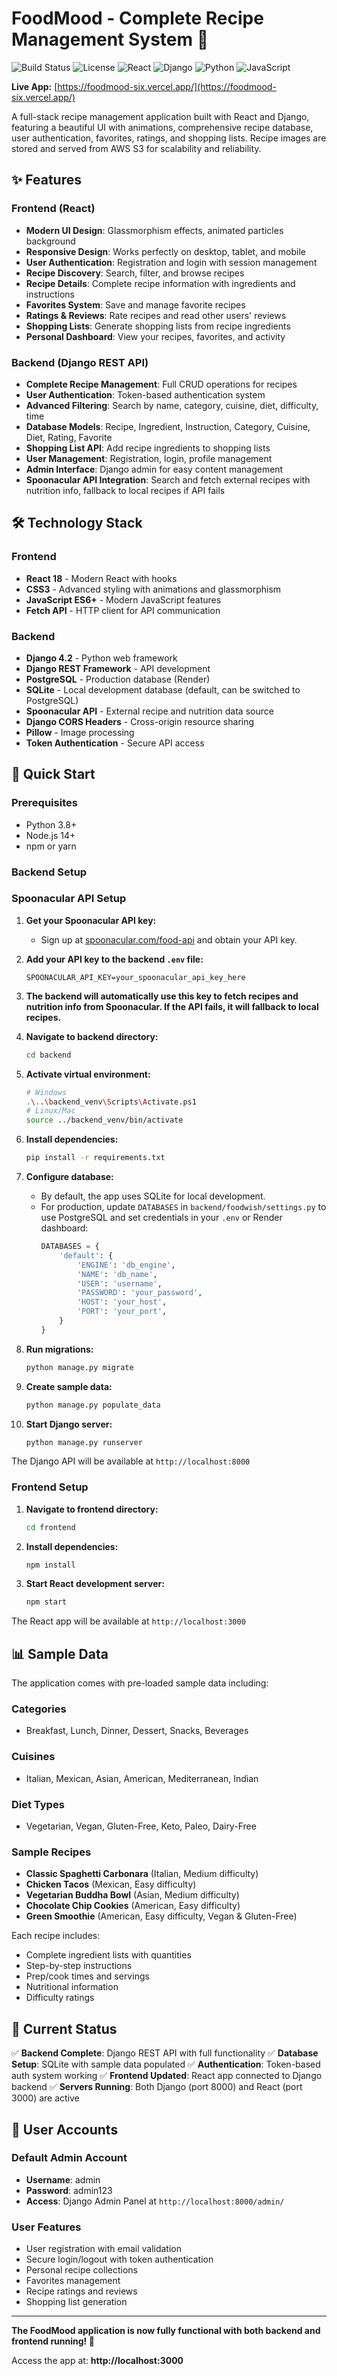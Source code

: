 # FoodMood - Complete Recipe Management System 🍳

![Build Status](https://img.shields.io/badge/build-passing-brightgreen)
![License](https://img.shields.io/badge/license-MIT-blue)
![React](https://img.shields.io/badge/frontend-React-blue)
![Django](https://img.shields.io/badge/backend-Django-green)
![Python](https://img.shields.io/badge/language-Python-blue)
![JavaScript](https://img.shields.io/badge/language-JavaScript-yellow)

**Live App:**
[https://foodmood-six.vercel.app/](https://foodmood-six.vercel.app/)


A full-stack recipe management application built with React and Django, featuring a beautiful UI with animations, comprehensive recipe database, user authentication, favorites, ratings, and shopping lists. Recipe images are stored and served from AWS S3 for scalability and reliability.

## ✨ Features

### Frontend (React)
- **Modern UI Design**: Glassmorphism effects, animated particles background
- **Responsive Design**: Works perfectly on desktop, tablet, and mobile
- **User Authentication**: Registration and login with session management
- **Recipe Discovery**: Search, filter, and browse recipes
- **Recipe Details**: Complete recipe information with ingredients and instructions
- **Favorites System**: Save and manage favorite recipes
- **Ratings & Reviews**: Rate recipes and read other users' reviews
- **Shopping Lists**: Generate shopping lists from recipe ingredients
- **Personal Dashboard**: View your recipes, favorites, and activity

### Backend (Django REST API)
- **Complete Recipe Management**: Full CRUD operations for recipes
- **User Authentication**: Token-based authentication system
- **Advanced Filtering**: Search by name, category, cuisine, diet, difficulty, time
- **Database Models**: Recipe, Ingredient, Instruction, Category, Cuisine, Diet, Rating, Favorite
- **Shopping List API**: Add recipe ingredients to shopping lists
- **User Management**: Registration, login, profile management
- **Admin Interface**: Django admin for easy content management
- **Spoonacular API Integration**: Search and fetch external recipes with nutrition info, fallback to local recipes if API fails

## 🛠️ Technology Stack

### Frontend
- **React 18** - Modern React with hooks
- **CSS3** - Advanced styling with animations and glassmorphism
- **JavaScript ES6+** - Modern JavaScript features
- **Fetch API** - HTTP client for API communication

### Backend  
- **Django 4.2** - Python web framework
- **Django REST Framework** - API development
- **PostgreSQL** - Production database (Render)
- **SQLite** - Local development database (default, can be switched to PostgreSQL)
- **Spoonacular API** - External recipe and nutrition data source
- **Django CORS Headers** - Cross-origin resource sharing
- **Pillow** - Image processing
- **Token Authentication** - Secure API access

## 🚀 Quick Start

### Prerequisites
- Python 3.8+ 
- Node.js 14+
- npm or yarn

### Backend Setup
### Spoonacular API Setup

1. **Get your Spoonacular API key:**
   - Sign up at [spoonacular.com/food-api](https://spoonacular.com/food-api) and obtain your API key.

2. **Add your API key to the backend `.env` file:**
   ```env
   SPOONACULAR_API_KEY=your_spoonacular_api_key_here
   ```

3. **The backend will automatically use this key to fetch recipes and nutrition info from Spoonacular. If the API fails, it will fallback to local recipes.**

1. **Navigate to backend directory:**
   ```bash
   cd backend
   ```

2. **Activate virtual environment:**
   ```bash
   # Windows
   .\..\backend_venv\Scripts\Activate.ps1
   # Linux/Mac
   source ../backend_venv/bin/activate
   ```

3. **Install dependencies:**
   ```bash
   pip install -r requirements.txt
   ```

4. **Configure database:**
   - By default, the app uses SQLite for local development.
   - For production, update `DATABASES` in `backend/foodwish/settings.py` to use PostgreSQL and set credentials in your `.env` or Render dashboard:
     ```python
     DATABASES = {
         'default': {
             'ENGINE': 'db_engine',
             'NAME': 'db_name',
             'USER': 'username',
             'PASSWORD': 'your_password',
             'HOST': 'your_host',
             'PORT': 'your_port',
         }
     }
     ```

5. **Run migrations:**
   ```bash
   python manage.py migrate
   ```

6. **Create sample data:**
   ```bash
   python manage.py populate_data
   ```

7. **Start Django server:**
   ```bash
   python manage.py runserver
   ```

The Django API will be available at `http://localhost:8000`

### Frontend Setup

1. **Navigate to frontend directory:**
   ```bash
   cd frontend
   ```

2. **Install dependencies:**
   ```bash
   npm install
   ```

3. **Start React development server:**
   ```bash
   npm start
   ```

The React app will be available at `http://localhost:3000`

## 📊 Sample Data

The application comes with pre-loaded sample data including:

### Categories
- Breakfast, Lunch, Dinner, Dessert, Snacks, Beverages

### Cuisines  
- Italian, Mexican, Asian, American, Mediterranean, Indian

### Diet Types
- Vegetarian, Vegan, Gluten-Free, Keto, Paleo, Dairy-Free

### Sample Recipes
- **Classic Spaghetti Carbonara** (Italian, Medium difficulty)
- **Chicken Tacos** (Mexican, Easy difficulty) 
- **Vegetarian Buddha Bowl** (Asian, Medium difficulty)
- **Chocolate Chip Cookies** (American, Easy difficulty)
- **Green Smoothie** (American, Easy difficulty, Vegan & Gluten-Free)

Each recipe includes:
- Complete ingredient lists with quantities
- Step-by-step instructions
- Prep/cook times and servings
- Nutritional information
- Difficulty ratings

## 🎯 Current Status

✅ **Backend Complete**: Django REST API with full functionality
✅ **Database Setup**: SQLite with sample data populated
✅ **Authentication**: Token-based auth system working
✅ **Frontend Updated**: React app connected to Django backend
✅ **Servers Running**: Both Django (port 8000) and React (port 3000) are active

## 👥 User Accounts

### Default Admin Account
- **Username**: admin
- **Password**: admin123
- **Access**: Django Admin Panel at `http://localhost:8000/admin/`

### User Features
- User registration with email validation
- Secure login/logout with token authentication
- Personal recipe collections
- Favorites management
- Recipe ratings and reviews
- Shopping list generation

---

**The FoodMood application is now fully functional with both backend and frontend running! 🚀**

Access the app at: **http://localhost:3000**
